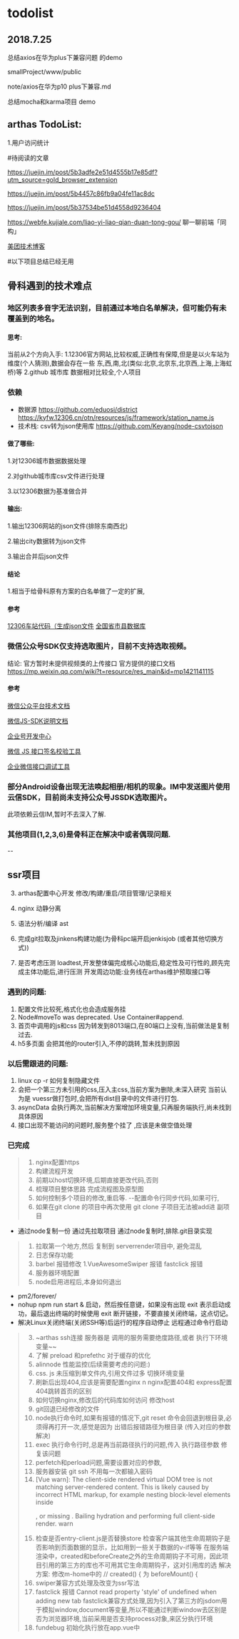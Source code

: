 # todolist

## 2018.7.25

总结axios在华为plus下兼容问题 的demo

smallProject/www/public

note/axios在华为p10 plus下兼容.md

总结mocha和karma项目 demo

## arthas TodoList:

1.用户访问统计



#待阅读的文章

https://juejin.im/post/5b3adfe2e51d4555b17e85df?utm_source=gold_browser_extension

https://juejin.im/post/5b4457c86fb9a04fe11ac8dc

https://juejin.im/post/5b37534be51d4558d9236404

https://webfe.kujiale.com/liao-yi-liao-qian-duan-tong-gou/  聊一聊前端「同构」

[美团技术博客](https://tech.meituan.com/)






#以下项目总结已经无用


## 骨科遇到的技术难点

### 地区列表多音字无法识别，目前通过本地白名单解决，但可能仍有未覆盖到的地名。

#### 思考:

当前从2个方向入手:
1.12306官方网站,比较权威,正确性有保障,但是是以火车站为维度(个人猜测),数据会存在一些 东,西,南,北(类似:北京,北京东,北京西,上海,上海虹桥)等
2.github 城市库 数据相对比较全,个人项目

### 依赖
  * 数据源 https://github.com/eduosi/district
             https://kyfw.12306.cn/otn/resources/js/framework/station_name.js
  * 技术栈: csv转为json使用库 https://github.com/Keyang/node-csvtojson

#### 做了哪些:
1.对12306城市数据数据处理

2.对github城市库csv文件进行处理

3.以12306数据为基准做合并

#### 输出:

1.输出12306网站的json文件(排除东南西北)

2.输出city数据转为json文件

3.输出合并后json文件

#### 结论

1.相当于给骨科原有方案的白名单做了一定的扩展,

#### 参考

[12306车站代码（生成json文件](https://www.jianshu.com/p/fd42fde4f776)
[全国省市县数据库](https://github.com/eduosi/district)


### 微信公众号SDK仅支持选取图片，目前不支持选取视频。

结论: 官方暂时未提供视频类的上传接口 官方提供的接口文档  https://mp.weixin.qq.com/wiki?t=resource/res_main&id=mp1421141115

#### 参考

[微信公众平台技术文档](https://mp.weixin.qq.com/wiki?t=resource/res_main&id=mp1445241432)

[微信JS-SDK说明文档](https://mp.weixin.qq.com/wiki?action=doc&id=mp1421141115&t=0.6433997488875112#gaishu)

[企业号开发中心](http://qydev.weixin.qq.com/wiki/index.php?title=%E5%BE%AE%E4%BF%A1JS-SDK%E6%8E%A5%E5%8F%A3)

[微信 JS 接口签名校验工具](https://mp.weixin.qq.com/debug/cgi-bin/sandbox?t=jsapisign)

[企业微信接口调试工具](http://work.weixin.qq.com/api/devtools/devtool.php)

### 部分Android设备出现无法唤起相册/相机的现象。IM中发送图片使用云信SDK，目前尚未支持公众号JSSDK选取图片。

此项依赖云信IM,暂时不去深入了解.

### 其他项目(1,2,3,6)是骨科正在解决中或者偶现问题.


--

## ssr项目

3. arthas配置中心开发  修改/构建/重启/项目管理/记录相关
5. nginx 动静分离
6. 语法分析/编译  ast

8. 完成git拉取及jinkens构建功能(为骨科pc端开启jenkisjob  (或者其他切换方式))

1. 是否考虑压测 loadtest,开发整体偏完成核心功能后,稳定性及可行性的,顾先完成主体功能后,进行压测
开发周边功能:业务线在arthas维护预取接口等


### 遇到的问题:
1. 配置文件比较死,格式化也会造成服务挂
4.  Node#moveTo was deprecated. Use Container#append.
5. 首页中调用的js和css 因为转发到8013端口,在80端口上没有,当前做法是复制过去.
4. h5多页面 会把其他的router引入,不停的跳转,暂未找到原因

### 以后需跟进的问题:
1. linux cp -r 如何复制隐藏文件
3. 会把一个第三方未引用的css,压入主css,当前方案为删除,未深入研究 
 当前认为是 vuessr做打包时,会把所有dist目录中的文件进行打包.
2. asyncData 会执行两次,当前解决方案增加环境变量,只再服务端执行,尚未找到具体原因
8. 接口出现不能访问的问题时,服务整个挂了 ,应该是未做空值处理

### 已完成
>1. nginx配置https
>2. 构建流程开发
>10. 前期以host切换环境,后期直接更改代码,否则
>1. 梳理项目整体思路   完成流程图及原型图
>1. 如何控制多个项目的修改,重启等.
   --配置命令行同步代码,如果可行,
>2. 如果在git clone 的项目中再次使用 git clone 子项目无法被add进 副项目
 - 通过node复制一份  通过先拉取项目 通过node复制时,排除.git目录实现
>1. 拉取第一个地方,然后 复制到 serverrender项目中, 避免混乱
>1. 日志保存功能
>7. barbel 报错修改
>1.VueAwesomeSwiper  报错  fastclick 报错
>4. 服务器环境配置
>1. node启用进程后,本身如何退出
 -  pm2/forever/
 - nohup npm run start & 启动，然后按任意键，如果没有出现 exit 表示启动成功，最后退出终端的时候使用 exit 断开链接，不要直接关闭终端，这点切记。
 -  解决Linux关闭终端(关闭SSH等)后运行的程序自动停止
远程通过命令行启动
> 3. ~arthas ssh连接 服务器是 调用的服务需要绝度路径,或者 执行下环境变量~~
> 1. 了解 preload 和prefethc 对于缓存的优化
> 1. alinnode 性能监控(后续需要考虑的问题:)
> 1. css. js 未压缩到单文件内,引用文件过多  切换环境变量
> 4. 刷新后出现404,应该是需要配置nginx  n
> nginx配置404和 express配置404跳转首页的区别
> 5. 如何切换nginx,修改后的代码库如何访问    修改host
> 7. git回退已经修改的文件
> 8. node执行命令时,如果有报错的情况下,git reset 命令会回退到根目录,必须得再打开一次,感觉是因为 出错后报错路径为根目录 (传入对应的参数解决)
> 9. exec 执行命令行时,总是再当前路径执行的问题,传入 执行路径参数 修复该问题
> 10. perfetch和perload问题,需要设置对应的参数,
> 10. 服务器安装 git ssh 不用每一次都输入密码  
> 11. [Vue warn]: The client-side rendered virtual DOM tree is not matching server-rendered content. This is likely caused by incorrect HTML markup, for example nesting block-level elements inside <p>, or missing <tbody>. Bailing hydration and performing full client-side render. warn
>1. 检查是否entry-client.js是否替换store
> 检查客户端其他生命周期钩子是否影响到页面数据的显示，比如用到一些关于数据的v-if等等
> 在服务端渲染中，created和beforeCreate之外的生命周期钩子不可用，因此项目引用的第三方的库也不可用其它生命周期钩子，这对引用库的选
> 解决方案:
> 修改m-home中的 // created() { 为    beforeMount() {
> 1. swiper兼容方式处理及改变为ssr写法
> 1. fastclick 报错 Cannot read property 'style' of undefined when adding new tab
> fastclick兼容方式处理,因为引入了第三方的jsdom用于模拟window,document等变量,所以不能通过判断window去区别是否为浏览器环境,当前采用是否支持process对象,来区分执行环境
> 1. fundebug 初始化执行放在app.vue中
>